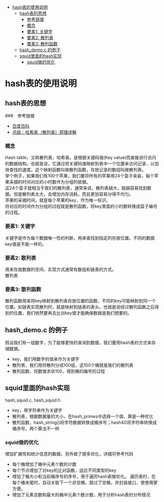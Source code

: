 <!-- TOC -->

- [hash表的使用说明](#hash表的使用说明)
    - [hash表的思想](#hash表的思想)
        - [参考链接](#参考链接)
        - [概念](#概念)
        - [要素1: 关键字](#要素1-关键字)
        - [要素2: 散列表](#要素2-散列表)
        - [要素3: 散列函数](#要素3-散列函数)
    - [hash_demo.c 的例子](#hash_democ-的例子)
    - [squid里面的hash实现](#squid里面的hash实现)
        - [squid做的优化](#squid做的优化)

<!-- /TOC -->

# hash表的使用说明

## hash表的思想

###　参考链接

- [百度百科](https://baike.baidu.com/item/%E5%93%88%E5%B8%8C%E8%A1%A8/5981869?fr=aladdin)
- [总结：哈希表（散列表）原理详解](https://blog.csdn.net/duan19920101/article/details/51579136)

### 概念

Hash table，又称散列表，哈希表。是根据关键码值(Key value)而直接进行访问的数据结构。也就是说，它通过把关键码值映射到表中一个位置来访问记录，以加快查找的速度。这个映射函数叫做散列函数，存放记录的数组叫做散列表。  
举个例子，如果我们有100个苹果，我们要将所有的苹果用24个篮子来装，每个苹果采摘的时间对应的小时数作为分组的依据。  
这24个篮子就相当于我们的散列表，通常来说，散列表越大，就越容易找到数据。但是散列表太大，会增加内存消耗，而且更加容易分得不均匀。  
苹果的采摘时间，就是每个苹果的key，作为唯一标识。  
将对应的时间作为分组的过程就是散列函数，将key里面的小时数转换成篮子编号的过程。  

### 要素1: 关键字

关键字是作为每个数据唯一性的判断，用来查找到指定的存放位置。不同的数据key值是不能一样的。

### 要素2: 散列表

用来存放数据的空间，实现方式通常有数组和链表的方式。  
散列表

### 要素3: 散列函数

散列函数用来将key映射到散列表存放位置的函数，不同的key可能映射到同一个位置。如链表实现散列时，就是映射到链表的表头。也就是说经过散列函数之后得到的位置，我们依然要再去比对key值才能确保数据是我们想要的。  

## hash_demo.c 的例子

假设我们有一组数字，为了能够更快的查询到数据，我们要用hash表的方式来存储数据。  

- key，我们用数字的值来作为关键字
- 散列表，我们用将散列分成100组，这100个桶就是我们的散列表
- 散列函数，将数值求余100，得到桶的编号的过程

## squid里面的hash实现

hash_squid.c, hash_squid.h  

- key，用字符串作为关键字
- 散列表，根据数据量的大小，在hash_primes中选择一个值，算是一种优化
- 散列函数，hash_string()将字符数据转换成桶序号；hash4()将字符串转换成桶序号。两个算法不一样

### squid做的优化

增加扩展性和统计信息的数据，另外做了很多优化，详细可参考代码  

- 每个桶增加了桶中元素个数的计数
- 每个节点增加了对key的比对函数，适应不同类型的key
- 增加了桶大小和当前桶序号的序号，用于遍历hash表做优化。 遍历表时，在每个桶末尾时，自动关联下一个非空桶，跳过了空桶，并封装接口，使使用更方便。
- 增加了元素总数和最大的桶中元素个数计数，用于分析hash表的分布情况

